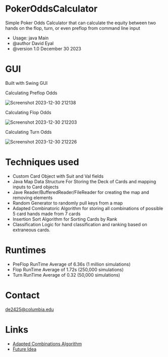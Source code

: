 
# PokerOddsCalculator
Simple Poker Odds Calculator that can calculate the equity between two hands on the flop, turn, or even preflop from command line input
 * Usage: java Main
 * @author David Eyal
 * @version 1.0 December 30 2023

 # GUI

Built with Swing GUI

Calculating Preflop Odds
 
![Screenshot 2023-12-30 212138](https://github.com/de2425c/PokerOddsCalculator/assets/154690407/5584b339-42e1-4d66-b410-44a4923a63a4)
 
Calculating Flop Odds

![Screenshot 2023-12-30 212203](https://github.com/de2425c/PokerOddsCalculator/assets/154690407/371ee3be-bd5f-4fc6-a45f-6514f38ded69)
 
Calculating Turn Odds

![Screenshot 2023-12-30 212226](https://github.com/de2425c/PokerOddsCalculator/assets/154690407/45c8dad9-32a7-41a4-ae32-4d1bb1affc39)

# Techniques used
 * Custom Card Object with Suit and Val fields
 * Java Map Data Structure For Storing the Deck of Cards and mapping inputs to Card objects
 * Jave Reader/BufferedReader/FileReader for creating the map and removing elements
 * Random Generator to randomly pull keys from a map
 * Adapted Combinatoric Algorithm for storing all combinations of possible 5 card hands made from 7 cards
 * Insertion Sort Algorithm for Sorting Cards by Rank
 * Classification Logic for hand classification and ranking based on extraneous cards.
# Runtimes 
 * PreFlop RunTime Average of 6.36s (1 million simulations)
 * Flop RunTime Average of 1.72s (250,000 simulations)
 * Turn RunTime Average of 0.32 (50,000 simulations)
# Contact
  de2425@columbia.edu

# Links
 * [Adapted Combinations Algorithm](https://stackoverflow.com/questions/29910312/algorithm-to-get-all-the-combinations-of-size-n-from-an-array-java)
 * [Future Idea](https://en.wikipedia.org/wiki/Effective_hand_strength_algorithm)


